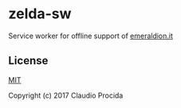# zelda-sw

Service worker for offline support of [emeraldion.it](http://www.emeraldion.it)

## License

[MIT](https://opensource.org/licenses/MIT)

Copyright (c) 2017 Claudio Procida
